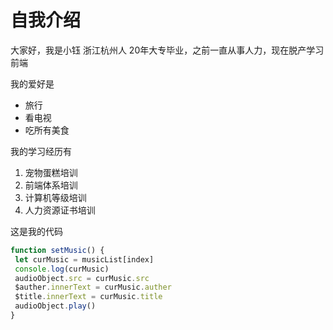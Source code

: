# 自我介绍
大家好，我是小钰 浙江杭州人 
20年大专毕业，之前一直从事人力，现在脱产学习前端

我的爱好是

* 旅行
* 看电视
* 吃所有美食

我的学习经历有

1. 宠物蛋糕培训
2. 前端体系培训
3. 计算机等级培训
4. 人力资源证书培训

这是我的代码

 ```javascript
function setMusic() {
  let curMusic = musicList[index]
  console.log(curMusic)
  audioObject.src = curMusic.src
  $auther.innerText = curMusic.auther
  $title.innerText = curMusic.title
  audioObject.play()
} 
```
